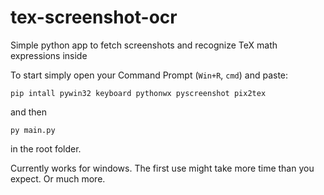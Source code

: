 # tex-screenshot-ocr

Simple python app to fetch screenshots and recognize TeX math expressions inside

To start simply open your Command Prompt (`Win+R`, `cmd`) and paste:

`pip intall pywin32 keyboard pythonwx pyscreenshot pix2tex`

and then

`py main.py`

in the root folder.

Currently works for windows. The first use might take more time than you expect. Or much more.
